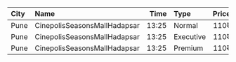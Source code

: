| City | Name                         |  Time | Type      | Price | Capacity | Booked |
| :--- | :--------------------------- | ----: | :-------- | ----: | -------: | -----: |
| Pune | CinepolisSeasonsMallHadapsar | 13:25 | Normal    |  110₹ |       14 |      0 |
| Pune | CinepolisSeasonsMallHadapsar | 13:25 | Executive |  110₹ |       49 |      3 |
| Pune | CinepolisSeasonsMallHadapsar | 13:25 | Premium   |  110₹ |       15 |      9 |